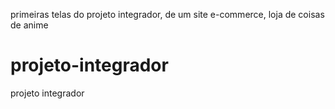 primeiras telas do projeto integrador, de um site e-commerce, loja de coisas de anime 

# projeto-integrador
projeto integrador
